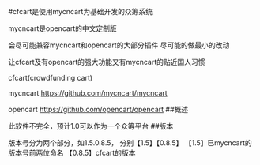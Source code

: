#cfcart是使用mycncart为基础开发的众筹系统

mycncart是opencart的中文定制版

会尽可能兼容mycncart和opencart的大部分插件
尽可能的做最小的改动

让cfcart及有opencart的强大功能又有mycncart的贴近国人习惯

cfcart(crowdfunding cart)

mycncart https://github.com/mycncart/mycncart

opencart https://github.com/opencart/opencart
##概述

此软件不完全，预计1.0可以作为一个众筹平台
##版本

版本号分为两个部分，如1.5.0.8.5， 分别【1.5】【0.8.5】 【1.5】已mycncart的版本号前两位命名 【0.8.5】cfcart的版本